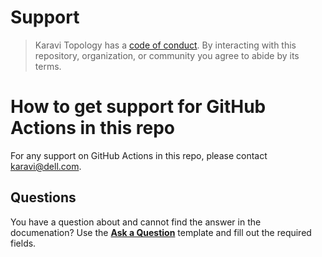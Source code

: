 # Support

> Karavi Topology has a [code of conduct](./docs/CODE_OF_CONDUCT.md).
> By interacting with this repository, organization, or community you agree to
> abide by its terms.

# How to get support for GitHub Actions in this repo

For any support on GitHub Actions in this repo, please contact karavi@dell.com.

## Questions

You have a question about and cannot find the answer in the documenation? 
Use the **[Ask a Question](../.github/ISSUE_TEMPLATE/ask-a-question.md)** template and fill out the required fields.

